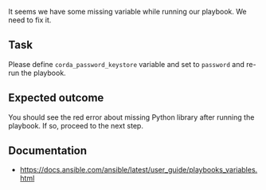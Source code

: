 It seems we have some missing variable while running our playbook. We need to fix it.

## Task

Please define `corda_password_keystore` variable and set to `password` and re-run the playbook.

## Expected outcome

You should see the red error about missing Python library after running the playbook. If so, proceed to the next step.

## Documentation

- <https://docs.ansible.com/ansible/latest/user_guide/playbooks_variables.html>
